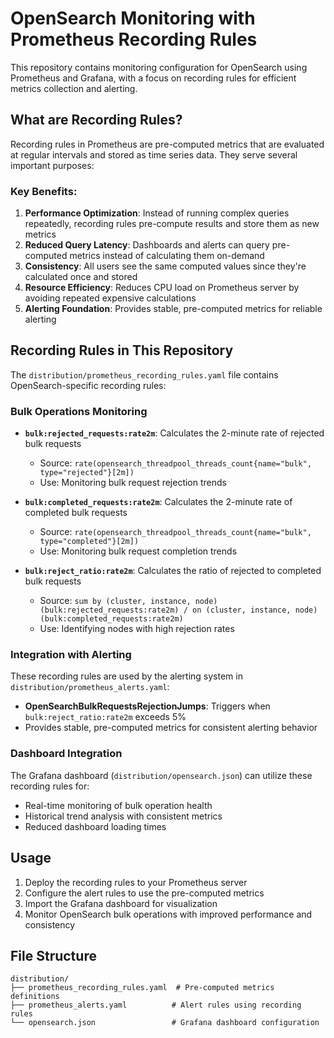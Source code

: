 # OpenSearch Monitoring with Prometheus Recording Rules

This repository contains monitoring configuration for OpenSearch using Prometheus and Grafana, with a focus on recording rules for efficient metrics collection and alerting.

## What are Recording Rules?

Recording rules in Prometheus are pre-computed metrics that are evaluated at regular intervals and stored as time series data. They serve several important purposes:

### Key Benefits:

1. **Performance Optimization**: Instead of running complex queries repeatedly, recording rules pre-compute results and store them as new metrics
2. **Reduced Query Latency**: Dashboards and alerts can query pre-computed metrics instead of calculating them on-demand
3. **Consistency**: All users see the same computed values since they're calculated once and stored
4. **Resource Efficiency**: Reduces CPU load on Prometheus server by avoiding repeated expensive calculations
5. **Alerting Foundation**: Provides stable, pre-computed metrics for reliable alerting

## Recording Rules in This Repository

The `distribution/prometheus_recording_rules.yaml` file contains OpenSearch-specific recording rules:

### Bulk Operations Monitoring

- **`bulk:rejected_requests:rate2m`**: Calculates the 2-minute rate of rejected bulk requests
  - Source: `rate(opensearch_threadpool_threads_count{name="bulk", type="rejected"}[2m])`
  - Use: Monitoring bulk request rejection trends

- **`bulk:completed_requests:rate2m`**: Calculates the 2-minute rate of completed bulk requests
  - Source: `rate(opensearch_threadpool_threads_count{name="bulk", type="completed"}[2m])`
  - Use: Monitoring bulk request completion trends

- **`bulk:reject_ratio:rate2m`**: Calculates the ratio of rejected to completed bulk requests
  - Source: `sum by (cluster, instance, node) (bulk:rejected_requests:rate2m) / on (cluster, instance, node) (bulk:completed_requests:rate2m)`
  - Use: Identifying nodes with high rejection rates

### Integration with Alerting

These recording rules are used by the alerting system in `distribution/prometheus_alerts.yaml`:

- **OpenSearchBulkRequestsRejectionJumps**: Triggers when `bulk:reject_ratio:rate2m` exceeds 5%
- Provides stable, pre-computed metrics for consistent alerting behavior

### Dashboard Integration

The Grafana dashboard (`distribution/opensearch.json`) can utilize these recording rules for:
- Real-time monitoring of bulk operation health
- Historical trend analysis with consistent metrics
- Reduced dashboard loading times

## Usage

1. Deploy the recording rules to your Prometheus server
2. Configure the alert rules to use the pre-computed metrics
3. Import the Grafana dashboard for visualization
4. Monitor OpenSearch bulk operations with improved performance and consistency

## File Structure

```
distribution/
├── prometheus_recording_rules.yaml  # Pre-computed metrics definitions
├── prometheus_alerts.yaml          # Alert rules using recording rules
└── opensearch.json                 # Grafana dashboard configuration
```

